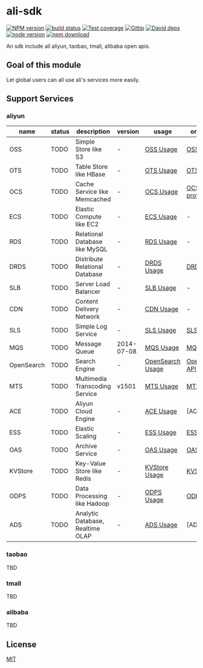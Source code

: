 ali-sdk
=======

[![NPM version][npm-image]][npm-url]
[![build status][travis-image]][travis-url]
[![Test coverage][coveralls-image]][coveralls-url]
[![Gittip][gittip-image]][gittip-url]
[![David deps][david-image]][david-url]
[![node version][node-image]][node-url]
[![npm download][download-image]][download-url]

[npm-image]: https://img.shields.io/npm/v/ali-sdk.svg?style=flat-square
[npm-url]: https://npmjs.org/package/ali-sdk
[travis-image]: https://img.shields.io/travis/node-modules/ali-sdk.svg?style=flat-square
[travis-url]: https://travis-ci.org/node-modules/ali-sdk
[coveralls-image]: https://img.shields.io/coveralls/node-modules/ali-sdk.svg?style=flat-square
[coveralls-url]: https://coveralls.io/r/node-modules/ali-sdk?branch=master
[gittip-image]: https://img.shields.io/gittip/fengmk2.svg?style=flat-square
[gittip-url]: https://www.gittip.com/fengmk2/
[david-image]: https://img.shields.io/david/node-modules/ali-sdk.svg?style=flat-square
[david-url]: https://david-dm.org/node-modules/ali-sdk
[node-image]: https://img.shields.io/badge/node.js-%3E=_0.11.14-green.svg?style=flat-square
[node-url]: http://nodejs.org/download/
[download-image]: https://img.shields.io/npm/dm/ali-sdk.svg?style=flat-square
[download-url]: https://npmjs.org/package/ali-sdk

An sdk include all aliyun, taobao, tmall, alibaba open apis.

## Goal of this module

Let global users can all use ali's services more easily.

## Support Services

### aliyun

name | status     | description | version | usage          | origin api
---  | ---        | ---         | ---     | ---            | ---
OSS  | TODO       | Simple Store like S3 | -       | [OSS Usage]    | [OSS API](http://docs.aliyun.com/#/oss/api-reference/abstract)
OTS  | TODO       | Table Store like HBase | -       | [OTS Usage]    | [OTS API](http://docs.aliyun.com/#/ots/API-Reference/actions&ActionsSummary)
OCS  | TODO       | Cache Service like Memcached | -       | [OCS Usage]    | [OCS protocol](http://docs.aliyun.com/#/ocs/Getting-Started/ocs-supported-protocol)
ECS  | TODO       | Elastic Compute like EC2 | -       | [ECS Usage]    | -
RDS  | TODO       | Relational Database like MySQL | -       | [RDS Usage]    | -
DRDS | TODO       | Distribute Relational Database | -       | [DRDS Usage]   | [DRDS API](http://help.aliyun.com/knowledge_detail.htm?knowledgeId=5974369)
SLB  | TODO       | Server Load Balancer | -       | [SLB Usage]    | -
CDN  | TODO       | Content Delivery Network | -       | [CDN Usage]    | -
SLS  | TODO       | Simple Log Service | -       | [SLS Usage]    | [SLS API](http://docs.aliyun.com/#/sls/api/overview)
MQS  | TODO       | Message Queue | 2014-07-08 | [MQS Usage] | [MQS-API](http://imgs-storage.cdn.aliyuncs.com/help/mqs/MQS-API-Reference_2014-07-08.pdf)
OpenSearch | TODO | Search Engine | - | [OpenSearch Usage] | [OpenSearch API](http://help.opensearch.aliyun.com/index.php?title=API%E6%96%87%E6%A1%A3)
MTS | TODO       | Multimedia Transcoding Service | v1501 | [MTS Usage] | [MTS API](http://imgs-storage.cdn.aliyuncs.com/help/mts/%E9%98%BF%E9%87%8C%E4%BA%91%E5%A4%9A%E5%AA%92%E4%BD%93%E8%BD%AC%E7%A0%81%E6%9C%8D%E5%8A%A1API%E5%8F%82%E8%80%83%E6%89%8B%E5%86%8Cv1501.pdf)
ACE | TODO       | Aliyun Cloud Engine | - | [ACE Usage] | [ACE API]
ESS | TODO       | Elastic Scaling | - | [ESS Usage] | [ESS API](http://imgs-storage.cdn.aliyuncs.com/help/ess/%E5%BC%B9%E6%80%A7%E4%BC%B8%E7%BC%A9%E6%9C%8D%E5%8A%A1API%E6%89%8B%E5%86%8C.pdf)
OAS | TODO       | Archive Service | - | [OAS Usage] | [OAS API](http://help.aliyun.com/knowledge_detail.htm?knowledgeId=5974642)
KVStore | TODO   | Key-Value Store like Redis | - | [KVStore Usage] | [KVStore API](http://docs.aliyun.com/#/kvstore/quick-start/kvstore-redis-command)
ODPS | TODO      | Data Processing like Hadoop | - | [ODPS Usage] | [ODPS API](http://docs.aliyun.com/#/odps)
ADS | TODO       | Analytic Database, Realtime OLAP | - | [ADS Usage] | [ADS API]

### taobao

TBD

### tmall

TBD

### alibaba

TBD

## License

[MIT](LICENSE)


[OSS Usage]: docs/oss.md
[OTS Usage]: docs/ots.md
[OCS Usage]: docs/ocs.md
[ECS Usage]: docs/ecs.md
[RDS Usage]: docs/rds.md
[SLB Usage]: docs/slb.md
[CDN Usage]: docs/cdn.md
[SLS Usage]: docs/sls.md
[MQS Usage]: docs/mqs.md
[OpenSearch Usage]: docs/openserach.md
[MTS Usage]: docs/mts.md
[ACE Usage]: docs/ace.md
[ESS Usage]: docs/ess.md
[DRDS Usage]: docs/drds.md
[OAS Usage]: docs/oas.md
[KVStore Usage]: docs/kvstore.md
[ODPS Usage]: docs/odps.md
[ADS Usage]: docs/ads.md
